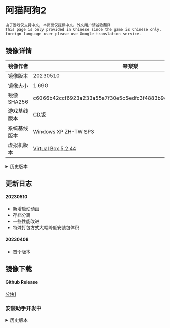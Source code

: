 # 阿猫阿狗2
`由于游戏仅支持中文，本页面仅提供中文，外文用户请谷歌翻译`  
`This page is only provided in Chinese since the game is Chinese only, foreign language user please use Google translation service.`



## 镜像详情

|镜像作者|琴梨梨|
|  ----  | ----  |
|镜像版本|20230510|
|镜像大小|1.69G  |
|镜像SHA256|c6066b42ccf6923a233a55a7f30e5c5edfc3f4883b9ef93d21be784d404f9bf3|
|游戏基线版本|[CD版](https://dl.3dmgame.com/pc/1336.html)|  
|系统基线版本|Windows XP ZH-TW SP3|
|虚拟机版本|[Virtual Box 5.2.44](https://download.virtualbox.org/virtualbox/5.2.44/)|



<details><summary>历史版本</summary>
  
# 20230408
|镜像作者|琴梨梨|
|  ----  | ----  |
|镜像大小|2.24G  |
|镜像SHA256|TT2_WINXP_20230408.7z.001:SHA256-fffbb74c988e195227f70e9eb2d5d847099fd89800bf33a1f0c89553b2e335a4<br>TT2_WINXP_20230408.7z.002:SHA256-93ac66a9994455bbbc498bdb509b5018eb5fa9e5eb8a7d61d4b349ddfc8961c5|
  
</details>

## 更新日志
#### 20230510
- 新增启动动画  
- 存档分离  
- 一些性能改进  
- 特殊打包方式大幅降低安装包体积  
#### 20230408
- 首个版本

## 镜像下载
#### Github Release
[分块1](https://github.com/GlacierLab/.github/releases/download/%E9%98%BF%E7%8C%AB%E9%98%BF%E7%8B%972/TT2_WINXP_20230510.7z)  
### 安装助手开发中
<details><summary>历史版本</summary>

### 20230408
#### Github Release
[分块1](https://github.com/GlacierLab/.github/releases/download/%E9%98%BF%E7%8C%AB%E9%98%BF%E7%8B%972/TT2_WINXP_20230408.7z.001)  
[分块2](https://github.com/GlacierLab/.github/releases/download/%E9%98%BF%E7%8C%AB%E9%98%BF%E7%8B%972/TT2_WINXP_20230408.7z.002)  

</details>
